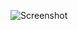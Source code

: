 ![Screenshot](https://raw.githubusercontent.com/Cryakl/Ultimate-RAT-Collection/refs/heads/main/MacstartxHacker/Screenshot.png)
